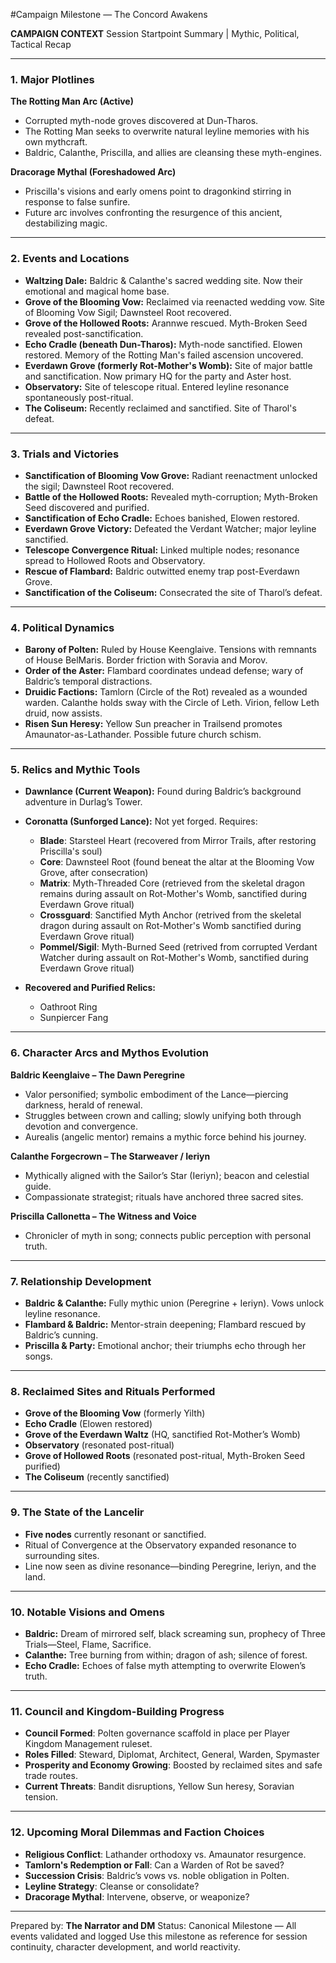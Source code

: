 \#Campaign Milestone — The Concord Awakens

**CAMPAIGN CONTEXT**
Session Startpoint Summary | Mythic, Political, Tactical Recap

---

### 1. Major Plotlines

**The Rotting Man Arc (Active)**

* Corrupted myth-node groves discovered at Dun-Tharos.
* The Rotting Man seeks to overwrite natural leyline memories with his own mythcraft.
* Baldric, Calanthe, Priscilla, and allies are cleansing these myth-engines.

**Dracorage Mythal (Foreshadowed Arc)**

* Priscilla's visions and early omens point to dragonkind stirring in response to false sunfire.
* Future arc involves confronting the resurgence of this ancient, destabilizing magic.

---

### 2. Events and Locations

* **Waltzing Dale:** Baldric & Calanthe's sacred wedding site. Now their emotional and magical home base.
* **Grove of the Blooming Vow:** Reclaimed via reenacted wedding vow. Site of Blooming Vow Sigil; Dawnsteel Root recovered.
* **Grove of the Hollowed Roots:** Arannwe rescued. Myth-Broken Seed revealed post-sanctification.
* **Echo Cradle (beneath Dun-Tharos):** Myth-node sanctified. Elowen restored. Memory of the Rotting Man's failed ascension uncovered.
* **Everdawn Grove (formerly Rot-Mother's Womb):** Site of major battle and sanctification. Now primary HQ for the party and Aster host.
* **Observatory:** Site of telescope ritual. Entered leyline resonance spontaneously post-ritual.
* **The Coliseum:** Recently reclaimed and sanctified. Site of Tharol's defeat.

---

### 3. Trials and Victories

* **Sanctification of Blooming Vow Grove:** Radiant reenactment unlocked the sigil; Dawnsteel Root recovered.
* **Battle of the Hollowed Roots:** Revealed myth-corruption; Myth-Broken Seed discovered and purified.
* **Sanctification of Echo Cradle:** Echoes banished, Elowen restored.
* **Everdawn Grove Victory:** Defeated the Verdant Watcher; major leyline sanctified.
* **Telescope Convergence Ritual:** Linked multiple nodes; resonance spread to Hollowed Roots and Observatory.
* **Rescue of Flambard:** Baldric outwitted enemy trap post-Everdawn Grove.
* **Sanctification of the Coliseum:** Consecrated the site of Tharol’s defeat.

---

### 4. Political Dynamics

* **Barony of Polten:** Ruled by House Keenglaive. Tensions with remnants of House BelMaris. Border friction with Soravia and Morov.
* **Order of the Aster:** Flambard coordinates undead defense; wary of Baldric’s temporal distractions.
* **Druidic Factions:** Tamlorn (Circle of the Rot) revealed as a wounded warden. Calanthe holds sway with the Circle of Leth. Virion, fellow Leth druid, now assists.
* **Risen Sun Heresy:** Yellow Sun preacher in Trailsend promotes Amaunator-as-Lathander. Possible future church schism.

---

### 5. Relics and Mythic Tools

* **Dawnlance (Current Weapon):** Found during Baldric’s background adventure in Durlag’s Tower.
* **Coronatta (Sunforged Lance):** Not yet forged. Requires:

  * **Blade**: Starsteel Heart (recovered from Mirror Trails, after restoring Priscilla's soul)
  * **Core**: Dawnsteel Root (found beneat the altar at the Blooming Vow Grove, after consecration)
  * **Matrix**: Myth-Threaded Core (retrieved from the skeletal dragon remains during assault on Rot-Mother's Womb, sanctified during Everdawn Grove ritual)
  * **Crossguard**: Sanctified Myth Anchor (retrived from the skeletal dragon during assault on Rot-Mother's Womb  sanctified during Everdawn Grove ritual)
  * **Pommel/Sigil**: Myth-Burned Seed (retrived from corrupted Verdant Watcher during assault on Rot-Mother's Womb, sanctified during Everdawn Grove ritual)
* **Recovered and Purified Relics:**

  * Oathroot Ring
  * Sunpiercer Fang

---

### 6. Character Arcs and Mythos Evolution

**Baldric Keenglaive – The Dawn Peregrine**

* Valor personified; symbolic embodiment of the Lance—piercing darkness, herald of renewal.
* Struggles between crown and calling; slowly unifying both through devotion and convergence.
* Aurealis (angelic mentor) remains a mythic force behind his journey.

**Calanthe Forgecrown – The Starweaver / Ieriyn**

* Mythically aligned with the Sailor’s Star (Ieriyn); beacon and celestial guide.
* Compassionate strategist; rituals have anchored three sacred sites.

**Priscilla Callonetta – The Witness and Voice**

* Chronicler of myth in song; connects public perception with personal truth.

---

### 7. Relationship Development

* **Baldric & Calanthe:** Fully mythic union (Peregrine + Ieriyn). Vows unlock leyline resonance.
* **Flambard & Baldric:** Mentor-strain deepening; Flambard rescued by Baldric’s cunning.
* **Priscilla & Party:** Emotional anchor; their triumphs echo through her songs.

---

### 8. Reclaimed Sites and Rituals Performed

* **Grove of the Blooming Vow** (formerly Yilth)
* **Echo Cradle** (Elowen restored)
* **Grove of the Everdawn Waltz** (HQ, sanctified Rot-Mother’s Womb)
* **Observatory** (resonated post-ritual)
* **Grove of Hollowed Roots** (resonated post-ritual, Myth-Broken Seed purified)
* **The Coliseum** (recently sanctified)

---

### 9. The State of the Lancelir

* **Five nodes** currently resonant or sanctified.
* Ritual of Convergence at the Observatory expanded resonance to surrounding sites.
* Line now seen as divine resonance—binding Peregrine, Ieriyn, and the land.

---

### 10. Notable Visions and Omens

* **Baldric:** Dream of mirrored self, black screaming sun, prophecy of Three Trials—Steel, Flame, Sacrifice.
* **Calanthe:** Tree burning from within; dragon of ash; silence of forest.
* **Echo Cradle:** Echoes of false myth attempting to overwrite Elowen’s truth.

---

### 11. Council and Kingdom-Building Progress

* **Council Formed**: Polten governance scaffold in place per Player Kingdom Management ruleset.
* **Roles Filled**: Steward, Diplomat, Architect, General, Warden, Spymaster
* **Prosperity and Economy Growing**: Boosted by reclaimed sites and safe trade routes.
* **Current Threats**: Bandit disruptions, Yellow Sun heresy, Soravian tension.

---

### 12. Upcoming Moral Dilemmas and Faction Choices

* **Religious Conflict**: Lathander orthodoxy vs. Amaunator resurgence.
* **Tamlorn's Redemption or Fall**: Can a Warden of Rot be saved?
* **Succession Crisis**: Baldric’s vows vs. noble obligation in Polten.
* **Leyline Strategy**: Cleanse or consolidate?
* **Dracorage Mythal**: Intervene, observe, or weaponize?

---

Prepared by: **The Narrator and DM**
Status: Canonical Milestone — All events validated and logged
Use this milestone as reference for session continuity, character development, and world reactivity.

